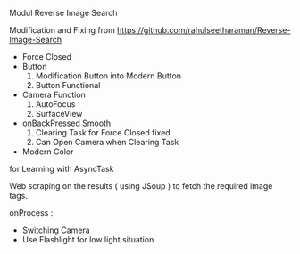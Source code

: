 Modul Reverse Image Search

Modification and Fixing from https://github.com/rahulseetharaman/Reverse-Image-Search

- Force Closed
- Button
	1. Modification Button into Modern Button
	2. Button Functional
- Camera Function
	1. AutoFocus
	2. SurfaceView
- onBackPressed Smooth
	1. Clearing Task for Force Closed fixed
	2. Can Open Camera when Clearing Task
- Modern Color

for Learning with AsyncTask

Web scraping on the results ( using JSoup ) to fetch the required image tags.

onProcess :
- Switching Camera
- Use Flashlight for low light situation